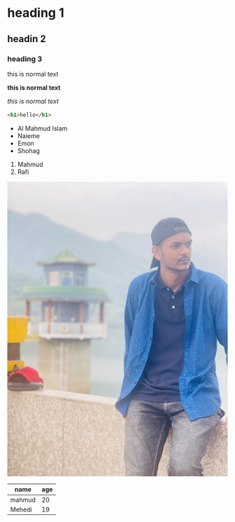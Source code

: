 # heading 1
## headin 2
### heading 3


this is normal text

**this is normal text**

_this is normal text_

```html
<h1>hello</h1>
```

- Al Mahmud Islam
- Naieme
- Emon
- Shohag


1. Mahmud
2. Rafi


![Naime](images/mahmud.jpg)

| name | age |
|------|-----|
| mahmud| 20 |
|Mehedi |19 |